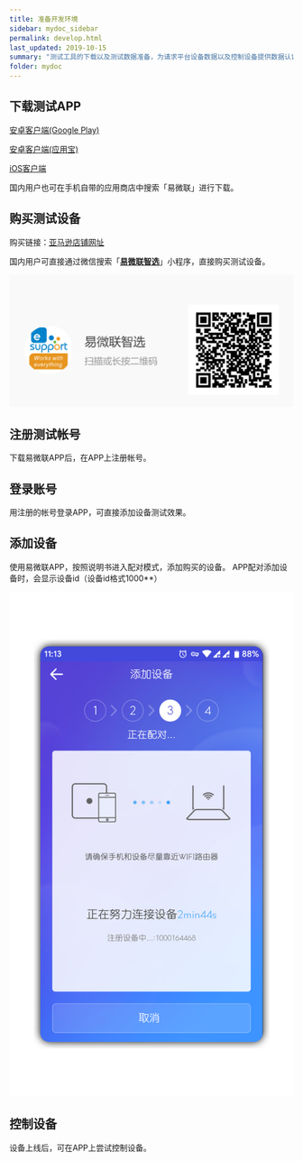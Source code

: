 ```yaml
---
title: 准备开发环境
sidebar: mydoc_sidebar
permalink: develop.html
last_updated: 2019-10-15
summary: "测试工具的下载以及测试数据准备，为请求平台设备数据以及控制设备提供数据认证基础"
folder: mydoc
---
```


## 下载测试APP

[安卓客户端(Google Play)](https://play.google.com/store/apps/details?id=com.coolkit)

[安卓客户端(应用宝)](http://sj.qq.com/myapp/detail.htm?apkName=com.coolkit)

[iOS客户端](https://itunes.apple.com/cn/app/yi-wei-lian/id1035163158?mt=8)

国内用户也可在手机自带的应用商店中搜索「易微联」进行下载。

## 购买测试设备

购买链接：[亚马逊店铺网址](https://www.amazon.cn/s?k=sonoff)

国内用户可直接通过微信搜索「[**易微联智选**](https://shop43224371.youzan.com/v2/feature/2dA8GsGwmy?common%2Furl%2Fcreate=&kdt_id=43032203&scan=3&from=kdt)」小程序，直接购买测试设备。

![易微联智选](img2/eWeLinkShop.png '易微联智选')

## 注册测试帐号

下载易微联APP后，在APP上注册帐号。

## 登录账号

用注册的帐号登录APP，可直接添加设备测试效果。

## 添加设备

使用易微联APP，按照说明书进入配对模式，添加购买的设备。
APP配对添加设备时，会显示设备id（设备id格式1000**）

![添加设备](img/addDevice.png)

## 控制设备

设备上线后，可在APP上尝试控制设备。